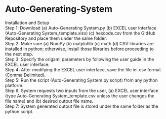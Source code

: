 # Auto-Generating-System
Installation and Setup <br />
Step 1: Download (a) Auto-Generating System.py (b) EXCEL user interface (Auto-Generating System_template.xlsx) (c) hexcode.csv from the GitHub Repository and place them under the same folder. <br />
Step 2: Make sure (a) NumPy (b) matplotlib (c) math (d) CSV libraries are installed in python; otherwise, install those libraries before proceeding to the next step. <br />
Step 3: Specify the origami parameters by following the user guide in the EXCEL user interface. <br />
Step 4: After modifying the EXCEL user interface, save the file in .csv format (Comma Delimited). <br />
Step 5: Run the script (Auto-Generating System.py script) from any python platform. <br />
Step 6: System requests two inputs from the user, (a) EXCEL user interface (type Auto-Generating System_template.csv unless the user changes the file name) and (b) desired output file name. <br />
Step 7: System generated output file is stored under the same folder as the python script.
